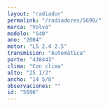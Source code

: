 ```yaml
---
layout: "radiador"
permalink: "/radiadores/5696/"
marca: "Volvo"
modelo: "S40"
ano: "2004"
motor: "L5 2.4 2.5"
transmision: "Automática"
parte: "438443"
clima: "Con clima"
alto: "25 1/2"
ancho: "14 5/8"
observaciones: ""
id: "5696"
---
```


